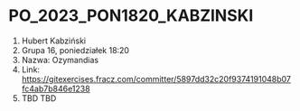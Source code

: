 # PO_2023_PON1820_KABZINSKI

1. Hubert Kabziński
2. Grupa 16, poniedziałek 18:20
3. Nazwa: Ozymandias
4. Link: https://gitexercises.fracz.com/committer/5897dd32c20f9374191048b07fc4ab7b846e1238
5. TBD TBD
